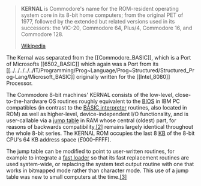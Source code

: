 
> **KERNAL** is Commodore's name for the ROM-resident operating system core in its 8-bit home computers; from the original PET of 1977, followed by the extended but related versions used in its successors: the VIC-20, Commodore 64, Plus/4, Commodore 16, and Commodore 128.
>
> [Wikipedia](https://en.wikipedia.org/wiki/KERNAL)

The Kernal was separated from the [[Commodore_BASIC]], 
which is a Port of Microsofts [[6502_BASIC]] which again was a Port from its [[../../../../../IT/Programming/Prog~Language/Prog~Structured/Structured_Prog-Lang/Microsoft_BASIC]] originally written for the [[Intel_8080]] Processor. 

The Commodore 8-bit machines' KERNAL consists of the low-level, close-to-the-hardware OS routines roughly equivalent to the [BIOS](https://en.wikipedia.org/wiki/BIOS "BIOS") in IBM PC compatibles (in contrast to the [BASIC interpreter](https://en.wikipedia.org/wiki/Commodore_BASIC "Commodore BASIC") routines, also located in ROM) as well as higher-level, device-independent I/O functionality, and is user-callable via a [jump table](https://en.wikipedia.org/wiki/Branch_table "Branch table") in RAM whose central (oldest) part, for reasons of backwards compatibility,[[2]](https://en.wikipedia.org/wiki/KERNAL#cite_note-2) remains largely identical throughout the whole 8-bit series. The KERNAL ROM occupies the last 8 [KB](https://en.wikipedia.org/wiki/Kilobyte "Kilobyte") of the 8-bit CPU's 64 KB address space ($E000–$FFFF).

The jump table can be modified to point to user-written routines, for example to integrate a [fast loader](https://en.wikipedia.org/wiki/Fast_loader "Fast loader") so that its fast replacement routines are used system-wide, or replacing the system text output routine with one that works in bitmapped mode rather than character mode. This use of a jump table was new to small computers at the time.[[3]](https://en.wikipedia.org/wiki/KERNAL#cite_note-3)

